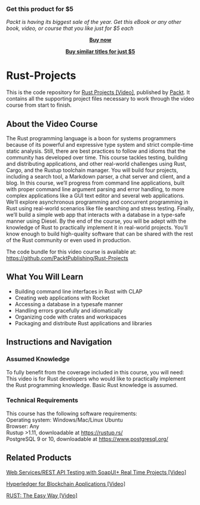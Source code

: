 
### Get this product for $5

<i>Packt is having its biggest sale of the year. Get this eBook or any other book, video, or course that you like just for $5 each</i>


<b><p align='center'>[Buy now](https://packt.link/9781788628549)</p></b>


<b><p align='center'>[Buy similar titles for just $5](https://subscription.packtpub.com/search)</p></b>


# Rust-Projects
This is the code repository for [Rust Projects [Video]](https://www.packtpub.com/in/programming/rust-projects-video), published by [Packt](https://www.packtpub.com/?utm_source=github). It contains all the supporting project files necessary to work through the video course from start to finish.
## About the Video Course
The Rust programming language is a boon for systems programmers because of its powerful and expressive type system and strict compile-time static analysis. Still, there are best practices to follow and idioms that the community has developed over time. This course tackles testing, building and distributing applications, and other real-world challenges using Rust, Cargo, and the Rustup toolchain manager.
You will build four projects, including a search tool, a Markdown parser, a chat server and client, and a blog. In this course, we’ll progress from command line applications, built with proper command line argument parsing and error handling, to more complex applications like a GUI text editor and several web applications. We’ll explore asynchronous programming and concurrent programming in Rust using real-world scenarios like file searching and stress testing. Finally, we’ll build a simple web app that interacts with a database in a type-safe manner using Diesel.
By the end of the course, you will be adept with the knowledge of Rust to practically implement it in real-world projects. You’ll know enough to build high-quality software that can be shared with the rest of the Rust community or even used in production.

The code bundle for this video course is available at: https://github.com/PacktPublishing/Rust-Projects

<H2>What You Will Learn</H2>
<DIV class=book-info-will-learn-text>
<UL>
<LI> Building command line interfaces in Rust with CLAP
<LI> Creating web applications with Rocket
<LI> Accessing a database in a typesafe manner
<LI> Handling errors gracefully and idiomatically
<LI> Organizing code with crates and workspaces
<LI> Packaging and distribute Rust applications and libraries</UL></DIV>

## Instructions and Navigation
### Assumed Knowledge
To fully benefit from the coverage included in this course, you will need:<br/>
This video is for Rust developers who would like to practically implement the Rust programming knowledge. Basic Rust knowledge is assumed.
### Technical Requirements
This course has the following software requirements:<br/>
Operating system: Windows/Mac/Linux Ubuntu <br/>
Browser: Any <br/>
Rustup >1.11, downloadable at https://rustup.rs/ <br/>
PostgreSQL 9 or 10, downloadable at https://www.postgresql.org/ <br/>




## Related Products
 [Web Services/REST API Testing with SoapUI+ Real Time Projects [Video]](https://www.packtpub.com/in/application-development/webservicesrest-api-testing-soapui-real-time-projects)

 [Hyperledger for Blockchain Applications [Video]](https://www.packtpub.com/in/application-development/hyperledger-blockchain-applications-video)

 [RUST: The Easy Way [Video]](https://www.packtpub.com/in/application-development/rustthe-easy-way-video)
